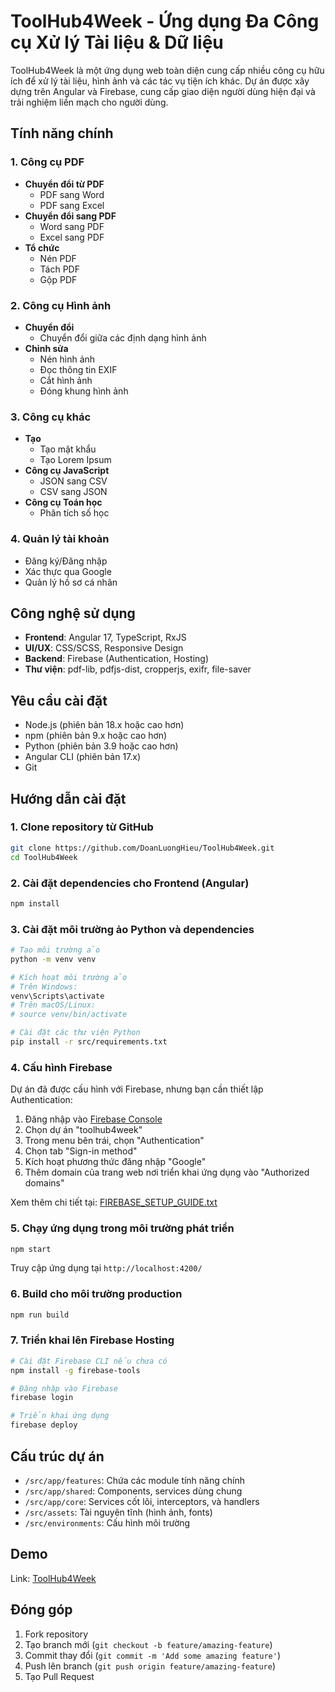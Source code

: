 # ToolHub4Week - Ứng dụng Đa Công cụ Xử lý Tài liệu & Dữ liệu

ToolHub4Week là một ứng dụng web toàn diện cung cấp nhiều công cụ hữu ích để xử lý tài liệu, hình ảnh và các tác vụ tiện ích khác. Dự án được xây dựng trên Angular và Firebase, cung cấp giao diện người dùng hiện đại và trải nghiệm liền mạch cho người dùng.

## Tính năng chính

### 1. Công cụ PDF
- **Chuyển đổi từ PDF**
  - PDF sang Word
  - PDF sang Excel
- **Chuyển đổi sang PDF**
  - Word sang PDF
  - Excel sang PDF
- **Tổ chức**
  - Nén PDF
  - Tách PDF
  - Gộp PDF

### 2. Công cụ Hình ảnh
- **Chuyển đổi**
  - Chuyển đổi giữa các định dạng hình ảnh
- **Chỉnh sửa**
  - Nén hình ảnh
  - Đọc thông tin EXIF
  - Cắt hình ảnh
  - Đóng khung hình ảnh

### 3. Công cụ khác
- **Tạo**
  - Tạo mật khẩu
  - Tạo Lorem Ipsum
- **Công cụ JavaScript**
  - JSON sang CSV
  - CSV sang JSON
- **Công cụ Toán học**
  - Phân tích số học

### 4. Quản lý tài khoản
- Đăng ký/Đăng nhập
- Xác thực qua Google
- Quản lý hồ sơ cá nhân

## Công nghệ sử dụng

- **Frontend**: Angular 17, TypeScript, RxJS
- **UI/UX**: CSS/SCSS, Responsive Design
- **Backend**: Firebase (Authentication, Hosting)
- **Thư viện**: pdf-lib, pdfjs-dist, cropperjs, exifr, file-saver

## Yêu cầu cài đặt
- Node.js (phiên bản 18.x hoặc cao hơn)
- npm (phiên bản 9.x hoặc cao hơn)
- Python (phiên bản 3.9 hoặc cao hơn)
- Angular CLI (phiên bản 17.x)
- Git

## Hướng dẫn cài đặt

### 1. Clone repository từ GitHub
```bash
git clone https://github.com/DoanLuongHieu/ToolHub4Week.git
cd ToolHub4Week
```

### 2. Cài đặt dependencies cho Frontend (Angular)
```bash
npm install
```

### 3. Cài đặt môi trường ảo Python và dependencies
```bash
# Tạo môi trường ảo
python -m venv venv

# Kích hoạt môi trường ảo
# Trên Windows:
venv\Scripts\activate
# Trên macOS/Linux:
# source venv/bin/activate

# Cài đặt các thư viện Python
pip install -r src/requirements.txt
```

### 4. Cấu hình Firebase

Dự án đã được cấu hình với Firebase, nhưng bạn cần thiết lập Authentication:

1. Đăng nhập vào [Firebase Console](https://console.firebase.google.com/)
2. Chọn dự án "toolhub4week"
3. Trong menu bên trái, chọn "Authentication"
4. Chọn tab "Sign-in method"
5. Kích hoạt phương thức đăng nhập "Google"
6. Thêm domain của trang web nơi triển khai ứng dụng vào "Authorized domains"

Xem thêm chi tiết tại: [FIREBASE_SETUP_GUIDE.txt](./src/FIREBASE_SETUP_GUIDE.txt)

### 5. Chạy ứng dụng trong môi trường phát triển
```bash
npm start
```
Truy cập ứng dụng tại `http://localhost:4200/`

### 6. Build cho môi trường production
```bash
npm run build
```

### 7. Triển khai lên Firebase Hosting
```bash
# Cài đặt Firebase CLI nếu chưa có
npm install -g firebase-tools

# Đăng nhập vào Firebase
firebase login

# Triển khai ứng dụng
firebase deploy
```

## Cấu trúc dự án

- `/src/app/features`: Chứa các module tính năng chính
- `/src/app/shared`: Components, services dùng chung
- `/src/app/core`: Services cốt lõi, interceptors, và handlers
- `/src/assets`: Tài nguyên tĩnh (hình ảnh, fonts)
- `/src/environments`: Cấu hình môi trường

## Demo

Link: [ToolHub4Week](https://toolhub4week.web.app/)

## Đóng góp

1. Fork repository
2. Tạo branch mới (`git checkout -b feature/amazing-feature`)
3. Commit thay đổi (`git commit -m 'Add some amazing feature'`)
4. Push lên branch (`git push origin feature/amazing-feature`)
5. Tạo Pull Request


